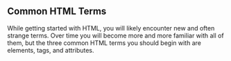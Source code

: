 
## Common HTML Terms
While getting started with HTML, you will likely encounter new and often strange terms. Over time you will become more and more familiar with all of them, but the three common HTML terms you should begin with are elements, tags, and attributes.